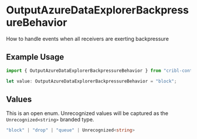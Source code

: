 # OutputAzureDataExplorerBackpressureBehavior

How to handle events when all receivers are exerting backpressure

## Example Usage

```typescript
import { OutputAzureDataExplorerBackpressureBehavior } from "cribl-control-plane/models/operations";

let value: OutputAzureDataExplorerBackpressureBehavior = "block";
```

## Values

This is an open enum. Unrecognized values will be captured as the `Unrecognized<string>` branded type.

```typescript
"block" | "drop" | "queue" | Unrecognized<string>
```